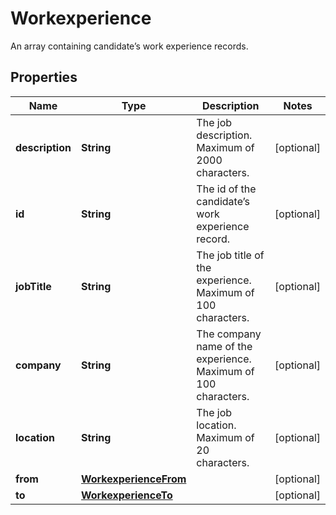 

# Workexperience

An array containing candidate’s work experience records.

## Properties

| Name | Type | Description | Notes |
|------------ | ------------- | ------------- | -------------|
|**description** | **String** | The job description. Maximum of 2000 characters. |  [optional] |
|**id** | **String** | The id of the candidate’s work experience record.  |  [optional] |
|**jobTitle** | **String** | The job title of the experience. Maximum of 100 characters. |  [optional] |
|**company** | **String** | The company name of the experience. Maximum of 100 characters. |  [optional] |
|**location** | **String** | The job location. Maximum of 20 characters. |  [optional] |
|**from** | [**WorkexperienceFrom**](WorkexperienceFrom.md) |  |  [optional] |
|**to** | [**WorkexperienceTo**](WorkexperienceTo.md) |  |  [optional] |



